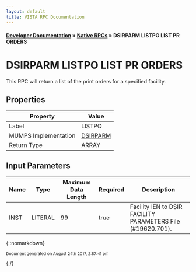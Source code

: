 ```yaml
---
layout: default
title: VISTA RPC Documentation
---
```


#### [Developer Documentation](../index) &#187; [Native RPCs](TableOfContents) &#187; DSIRPARM LISTPO LIST PR ORDERS<br/>
# DSIRPARM LISTPO LIST PR ORDERS

This RPC will return a list of the print orders for a specified facility.

## Properties

Property | Value
--- | ---
Label | LISTPO
MUMPS Implementation | [DSIRPARM](http://code.osehra.org/dox/Routine_DSIRPARM_source.html)
Return Type | ARRAY


## Input Parameters

Name | Type | Maximum Data Length | Required | Description
--- | --- | --- | --- | ---
INST | LITERAL | 99 | true | Facility IEN to DSIR FACILITY PARAMETERS File (#19620.701).



{::nomarkdown} <br/><p style="font-size: 11px">Document generated on August 24th 2017, 2:57:41 pm</p>{:/}
